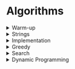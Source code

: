 # Algorithms

<details>
  <summary>Warm-up</summary>
  
  - [Diagonal Difference](https://github.com/wingkwong/competitive-programming/tree/master/hackerrank/problem-solving/algorithms/warmup/diagonal-difference)
  - [A Very Big Sum](https://github.com/wingkwong/competitive-programming/tree/master/hackerrank/problem-solving/algorithms/warmup/a-very-big-sum)
  - [Simple Array Sum](https://github.com/wingkwong/competitive-programming/tree/master/hackerrank/problem-solving/algorithms/warmup/simple-array-sum)
  - [Compare the Triplets](https://github.com/wingkwong/competitive-programming/tree/master/hackerrank/problem-solving/algorithms/warmup/compare-the-triplets)
  - [Birthday Cake Candles](https://github.com/wingkwong/competitive-programming/tree/master/hackerrank/problem-solving/algorithms/warmup/birthday-cake-candles)
  - [Mini-Max Sum](https://github.com/wingkwong/competitive-programming/tree/master/hackerrank/problem-solving/algorithms/warmup/mini-max-sum)
  - [Plus Minus](https://github.com/wingkwong/competitive-programming/tree/master/hackerrank/problem-solving/algorithms/warmup/plus-minus)
  - [Staircase](https://github.com/wingkwong/competitive-programming/tree/master/hackerrank/problem-solving/algorithms/warmup/staircase)
  - [Time Conversion](https://github.com/wingkwong/competitive-programming/tree/master/hackerrank/problem-solving/algorithms/warmup/time-conversion)
</details>

<details>
  <summary>Strings</summary>

  - [Camel Case](https://github.com/wingkwong/competitive-programming/tree/master/hackerrank/problem-solving/algorithms/strings/camelcase)
  - [Making Anagrams](https://github.com/wingkwong/competitive-programming/tree/master/hackerrank/problem-solving/algorithms/strings/making-anagrams)
  - [Strong Password](https://github.com/wingkwong/competitive-programming/tree/master/hackerrank/problem-solving/algorithms/strings/strong-password)
  - [HackerRank in a String](https://github.com/wingkwong/competitive-programming/tree/master/hackerrank/problem-solving/algorithms/strings/hackerrank-in-a-string)
  - [Mars Exploration](https://github.com/wingkwong/competitive-programming/tree/master/hackerrank/problem-solving/algorithms/strings/mars-exploration)
  - [Pangrams](https://github.com/wingkwong/competitive-programming/tree/master/hackerrank/problem-solving/algorithms/strings/pangrams)
</details>

<details>
  <summary>Implementation</summary>

  - [Extra Long Factorials](https://github.com/wingkwong/competitive-programming/tree/master/hackerrank/problem-solving/algorithms/implementation/extra-long-factorials)
  - [Grading Students](https://github.com/wingkwong/competitive-programming/tree/master/hackerrank/problem-solving/algorithms/implementation/grading)
  - [The Time in Words](https://github.com/wingkwong/competitive-programming/tree/master/hackerrank/problem-solving/algorithms/implementation/the-time-in-words)
  - [Migratory Birds](https://github.com/wingkwong/competitive-programming/tree/master/hackerrank/problem-solving/algorithms/implementation/migratory-birds)
  - [Find Digits](https://github.com/wingkwong/competitive-programming/tree/master/hackerrank/problem-solving/algorithms/implementation/find-digits)
  - [Breaking the Records](https://github.com/wingkwong/competitive-programming/tree/master/hackerrank/problem-solving/algorithms/implementation/breaking-best-and-worst-records)
  - [The Hurdle Race](https://github.com/wingkwong/competitive-programming/tree/master/hackerrank/problem-solving/algorithms/implementation/the-hurdle-race)
  - [Beautiful Days at the Movies](https://github.com/wingkwong/competitive-programming/tree/master/hackerrank/problem-solving/algorithms/implementation/beautiful-days-at-the-movies)
  - [Angry Professor](https://github.com/wingkwong/competitive-programming/tree/master/hackerrank/problem-solving/algorithms/implementation/angry-professor)
  - [Jumping on the Clouds](https://github.com/wingkwong/competitive-programming/tree/master/hackerrank/problem-solving/algorithms/implementation/jumping-on-the-clouds)
  - [Jumping on the Clouds: Revisited](https://github.com/wingkwong/competitive-programming/tree/master/hackerrank/problem-solving/algorithms/implementation/jumping-on-the-clouds-revisited)
  - [Repeated String](https://github.com/wingkwong/competitive-programming/tree/master/hackerrank/problem-solving/algorithms/implementation/repeated-string)
  - [Taum and B'day](https://github.com/wingkwong/competitive-programming/tree/master/hackerrank/problem-solving/algorithms/implementation/taum-and-bday)
  - [Library Fine](https://github.com/wingkwong/competitive-programming/tree/master/hackerrank/problem-solving/algorithms/implementation/library-fine)
</details>

<details>
  <summary>Greedy</summary>

  - [Minimum Absolute Difference in an Array](https://github.com/wingkwong/competitive-programming/tree/master/hackerrank/problem-solving/algorithms/greedy/minimum-absolute-difference-in-an-array)
  - [Marc's Cakewalk](https://github.com/wingkwong/competitive-programming/tree/master/hackerrank/problem-solving/algorithms/greedy/marcs-cakewalk)
  - [Luck Balance](https://github.com/wingkwong/competitive-programming/tree/master/hackerrank/problem-solving/algorithms/greedy/luck-balance)
</details>

<details>
  <summary>Search</summary>

  - [Missing Numbers](https://github.com/wingkwong/competitive-programming/tree/master/hackerrank/problem-solving/algorithms/search/missing-numbers)
  - [Ice Cream Parlor](https://github.com/wingkwong/competitive-programming/tree/master/hackerrank/problem-solving/algorithms/search/icecream-parlor)
  - [Maximum Subarray Sum](https://github.com/wingkwong/competitive-programming/tree/master/hackerrank/problem-solving/algorithms/search/maximum-subarray-sum)
  - [Sherlock and Array](https://github.com/wingkwong/competitive-programming/tree/master/hackerrank/problem-solving/algorithms/search/sherlock-and-array)
</details>

<details>
  <summary>Dynamic Programming</summary>

  - [The Longest Increasing Subsequence](https://github.com/wingkwong/competitive-programming/tree/master/hackerrank/problem-solving/algorithms/dynamic-programming/longest-increasing-subsequent)
  - [Knapsack](https://github.com/wingkwong/competitive-programming/tree/master/hackerrank/problem-solving/algorithms/dynamic-programming/unbounded-knapsack/problem)
</details>
